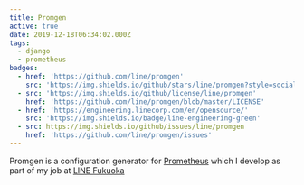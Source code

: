 ```yaml
---
title: Promgen
active: true
date: 2019-12-18T06:34:02.000Z
tags:
  - django
  - prometheus
badges:
  - href: 'https://github.com/line/promgen'
    src: 'https://img.shields.io/github/stars/line/promgen?style=social'
  - src: 'https://img.shields.io/github/license/line/promgen'
    href: 'https://github.com/line/promgen/blob/master/LICENSE'
  - href: 'https://engineering.linecorp.com/en/opensource/'
    src: 'https://img.shields.io/badge/line-engineering-green'
  - src: https://img.shields.io/github/issues/line/promgen
    href: 'https://github.com/line/promgen/issues'
---
```


Promgen is a configuration generator for [Prometheus] which I develop as part of my job at [LINE Fukuoka]

[line fukuoka]: https://linefukuoka.co.jp/
[prometheus]: https://prometheus.io
